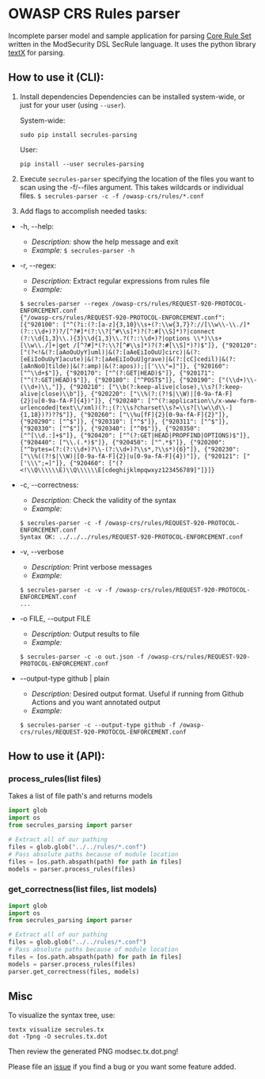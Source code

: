 # OWASP CRS Rules parser

Incomplete parser model and sample application for parsing [Core Rule Set](https://github.com/coreruleset/coreruleset/) written in the ModSecurity DSL SecRule language. It uses the python library [textX](http://www.igordejanovic.net/textX/) for parsing.

## How to use it (CLI):

1. Install dependencies
    Dependencies can be installed system-wide, or just for your user (using `--user`).

    System-wide:
    ```shell
    sudo pip install secrules-parsing
    ```
    User:
    ```shell
    pip install --user secrules-parsing
    ```

2. Execute `secrules-parser` specifying the location of the files you want to scan using the -f/--files argument. This takes wildcards or individual files.
   `$ secrules-parser -c -f /owasp-crs/rules/*.conf`

3. Add flags to accomplish needed tasks:

 - -h, --help:
    * *Description:* show the help message and exit
    * *Example:* `$ secrules-parser -h`

 - -r, --regex:
    * *Description:* Extract regular expressions from rules file
    * *Example:*
    ```shell
    $ secrules-parser --regex /owasp-crs/rules/REQUEST-920-PROTOCOL-ENFORCEMENT.conf
    {"/owasp-crs/rules/REQUEST-920-PROTOCOL-ENFORCEMENT.conf": [{"920100": ["^(?i:(?:[a-z]{3,10}\\s+(?:\\w{3,7}?://[\\w\\-\\./]*(?::\\d+)?)?/[^?#]*(?:\\?[^#\\s]*)?(?:#[\\S]*)?|connect (?:\\d{1,3}\\.){3}\\d{1,3}\\.?(?::\\d+)?|options \\*)\\s+[\\w\\./]+|get /[^?#]*(?:\\?[^#\\s]*)?(?:#[\\S]*)?)$"]}, {"920120": ["(?<!&(?:[aAoOuUyY]uml)|&(?:[aAeEiIoOuU]circ)|&(?:[eEiIoOuUyY]acute)|&(?:[aAeEiIoOuU]grave)|&(?:[cC]cedil)|&(?:[aAnNoO]tilde)|&(?:amp)|&(?:apos));|['\\\"=]"]}, {"920160": ["^\\d+$"]}, {"920170": ["^(?:GET|HEAD)$"]}, {"920171": ["^(?:GET|HEAD)$"]}, {"920180": ["^POST$"]}, {"920190": ["(\\d+)\\-(\\d+)\\,"]}, {"920210": ["\\b(?:keep-alive|close),\\s?(?:keep-alive|close)\\b"]}, {"920220": ["\\%(?:(?!$|\\W)|[0-9a-fA-F]{2}|u[0-9a-fA-F]{4})"]}, {"920240": ["^(?:application\\/x-www-form-urlencoded|text\\/xml)(?:;(?:\\s?charset\\s?=\\s?[\\w\\d\\-]{1,18})?)??$"]}, {"920260": ["\\%u[fF]{2}[0-9a-fA-F]{2}"]}, {"920290": ["^$"]}, {"920310": ["^$"]}, {"920311": ["^$"]}, {"920330": ["^$"]}, {"920340": ["^0$"]}, {"920350": ["^[\\d.:]+$"]}, {"920420": ["^(?:GET|HEAD|PROPFIND|OPTIONS)$"]}, {"920440": ["\\.(.*)$"]}, {"920450": ["^.*$"]}, {"920200": ["^bytes=(?:(?:\\d+)?\\-(?:\\d+)?\\s*,?\\s*){6}"]}, {"920230": ["\\%((?!$|\\W)|[0-9a-fA-F]{2}|u[0-9a-fA-F]{4})"]}, {"920121": ["['\\\";=]"]}, {"920460": ["(?<!\\Q\\\\\\E)\\Q\\\\\\E[cdeghijklmpqwxyz123456789]"]}]}
    ```

 * -c, --correctness:
    * *Description:* Check the validity of the syntax
    * *Example:*
    ```
    $ secrules-parser -c -f /owasp-crs/rules/REQUEST-920-PROTOCOL-ENFORCEMENT.conf
    Syntax OK: ../../../rules/REQUEST-920-PROTOCOL-ENFORCEMENT.conf
    ```

 * -v, --verbose
    * *Description:* Print verbose messages
    * *Example:*
    ```
    $ secrules-parser -c -v -f /owasp-crs/rules/REQUEST-920-PROTOCOL-ENFORCEMENT.conf
    ...
    ```

 * -o FILE, --output FILE
    * *Description:* Output results to file
    * *Example:*
    ```
    $ secrules-parser -c -o out.json -f /owasp-crs/rules/REQUEST-920-PROTOCOL-ENFORCEMENT.conf    
    ```

 * --output-type github | plain
    * *Description:* Desired output format. Useful if running from Github Actions and you want annotated output
    * *Example:*
    ```
    $ secrules-parser -c --output-type github -f /owasp-crs/rules/REQUEST-920-PROTOCOL-ENFORCEMENT.conf
    ```

## How to use it (API):

### process_rules(list files)
Takes a list of file path's and returns models
```python
import glob
import os
from secrules_parsing import parser

# Extract all of our pathing
files = glob.glob("../../rules/*.conf")
# Pass absolute paths because of module location
files = [os.path.abspath(path) for path in files]
models = parser.process_rules(files)
```

### get_correctness(list files, list models)
```python
import glob
import os
from secrules_parsing import parser

# Extract all of our pathing
files = glob.glob("../../rules/*.conf")
# Pass absolute paths because of module location
files = [os.path.abspath(path) for path in files]
models = parser.process_rules(files)
parser.get_correctness(files, models)
```

## Misc

To visualize the syntax tree, use:

```
textx visualize secrules.tx
dot -Tpng -O secrules.tx.dot
```

Then review the generated PNG modsec.tx.dot.png!

Please file an [issue](https://github.com/coreruleset/secrules_parsing/issues) if you find a bug or you want some feature added.
